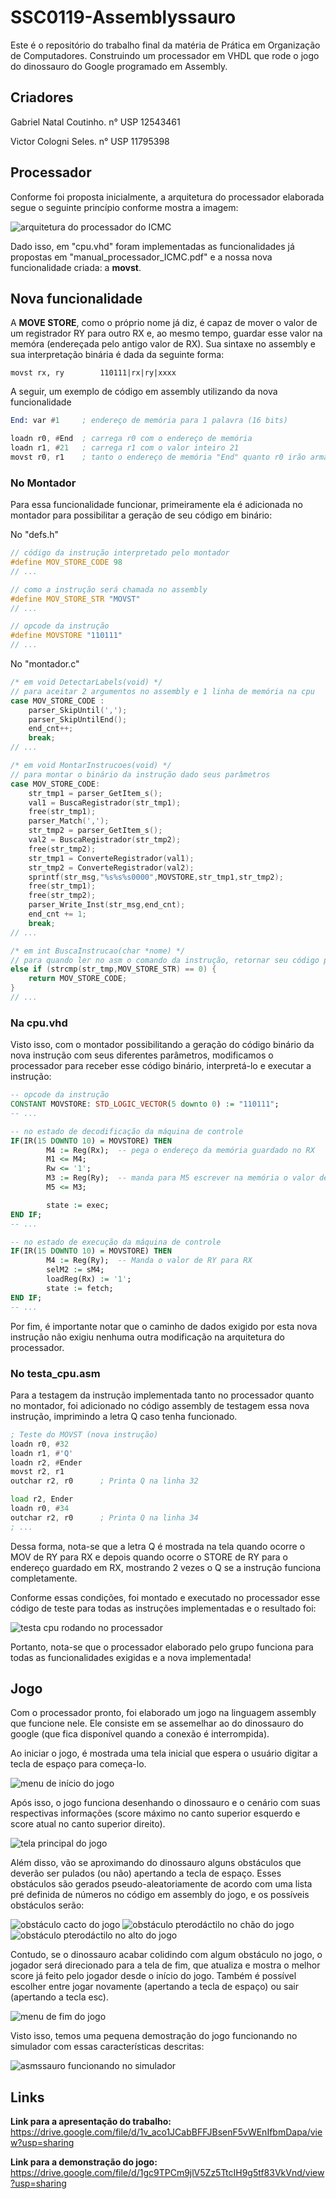 # SSC0119-Assemblyssauro
Este é o repositório do trabalho final da matéria de Prática em Organização de Computadores. 
Construindo um processador em VHDL que rode o jogo do dinossauro do Google programado em Assembly.

## Criadores
Gabriel Natal Coutinho. n° USP 12543461

Victor Cologni Seles. n° USP 11795398

## Processador
Conforme foi proposta inicialmente, a arquitetura do processador elaborada segue o seguinte princípio conforme mostra a imagem:

![arquitetura do processador do ICMC](https://github.com/natalzera/SSC0119-Assemblyssauro/blob/main/imgs/arq.png)

Dado isso, em "cpu.vhd" foram implementadas as funcionalidades já propostas em "manual_processador_ICMC.pdf" e a nossa nova funcionalidade criada: a **movst**.

## Nova funcionalidade
A **MOVE STORE**, como o próprio nome já diz, é capaz de mover o valor de um registrador RY para outro RX e, ao mesmo tempo, guardar esse valor na memóra (endereçada pelo antigo valor de RX). Sua sintaxe no assembly e sua interpretação binária é dada da seguinte forma:
```
movst rx, ry        110111|rx|ry|xxxx
```

A seguir, um exemplo de código em assembly utilizando da nova funcionalidade
```asm
End: var #1     ; endereço de memória para 1 palavra (16 bits)

loadn r0, #End  ; carrega r0 com o endereço de memória
loadn r1, #21   ; carrega r1 com o valor inteiro 21
movst r0, r1    ; tanto o endereço de memória "End" quanto r0 irão armazenar o valor de r1 (21)
```

### No Montador
Para essa funcionalidade funcionar, primeiramente ela é adicionada no montador para possibilitar a geração de seu código em binário:

No "defs.h"
```C
// código da instrução interpretado pelo montador
#define MOV_STORE_CODE 98
// ...

// como a instrução será chamada no assembly
#define MOV_STORE_STR "MOVST"
// ...

// opcode da instrução
#define MOVSTORE "110111"
// ...
```

No "montador.c"
```C
/* em void DetectarLabels(void) */
// para aceitar 2 argumentos no assembly e 1 linha de memória na cpu
case MOV_STORE_CODE :
    parser_SkipUntil(',');
    parser_SkipUntilEnd();
    end_cnt++;
    break;
// ...

/* em void MontarInstrucoes(void) */
// para montar o binário da instrução dado seus parâmetros
case MOV_STORE_CODE:
    str_tmp1 = parser_GetItem_s();
    val1 = BuscaRegistrador(str_tmp1);
    free(str_tmp1);
    parser_Match(',');
    str_tmp2 = parser_GetItem_s();
    val2 = BuscaRegistrador(str_tmp2);
    free(str_tmp2);
    str_tmp1 = ConverteRegistrador(val1);
    str_tmp2 = ConverteRegistrador(val2);
    sprintf(str_msg,"%s%s%s0000",MOVSTORE,str_tmp1,str_tmp2);
    free(str_tmp1);
    free(str_tmp2);
    parser_Write_Inst(str_msg,end_cnt);
    end_cnt += 1;
    break;
// ...

/* em int BuscaInstrucao(char *nome) */
// para quando ler no asm o comando da instrução, retornar seu código para o montador montá-la
else if (strcmp(str_tmp,MOV_STORE_STR) == 0) {
    return MOV_STORE_CODE;
}
// ...
```

### Na cpu.vhd
Visto isso, com o montador possibilitando a geração do código binário da nova instrução com seus diferentes parâmetros, modificamos o processador para receber esse código binário, interpretá-lo e executar a instrução:

```vhd
-- opcode da instrução
CONSTANT MOVSTORE: STD_LOGIC_VECTOR(5 downto 0) := "110111";
-- ...

-- no estado de decodificação da máquina de controle
IF(IR(15 DOWNTO 10) = MOVSTORE) THEN
        M4 := Reg(Rx);	-- pega o endereço da memória guardado no RX
        M1 <= M4;
        Rw <= '1';
        M3 := Reg(Ry);	-- manda para M5 escrever na memória o valor de RY
        M5 <= M3;

        state := exec;
END IF;
-- ...

-- no estado de execução da máquina de controle
IF(IR(15 DOWNTO 10) = MOVSTORE) THEN
        M4 := Reg(Ry);  -- Manda o valor de RY para RX
        selM2 := sM4;
        loadReg(Rx) := '1';
        state := fetch;
END IF;
-- ...
```

Por fim, é importante notar que o caminho de dados exigido por esta nova instrução não exigiu nenhuma outra modificação na arquitetura do processador.

### No testa_cpu.asm
Para a testagem da instrução implementada tanto no processador quanto no montador, foi adicionado no código assembly de testagem essa nova instrução, imprimindo a letra Q caso tenha funcionado.

```asm
; Teste do MOVST (nova instrução)
loadn r0, #32
loadn r1, #'Q'
loadn r2, #Ender
movst r2, r1	
outchar r2, r0		; Printa Q na linha 32

load r2, Ender
loadn r0, #34
outchar r2, r0		; Printa Q na linha 34
; ...
```
Dessa forma, nota-se que a letra Q é mostrada na tela quando ocorre o MOV de RY para RX e depois quando ocorre o STORE de RY para o endereço guardado em RX, mostrando 2 vezes o Q se a instrução funciona completamente.

Conforme essas condições, foi montado e executado no processador esse código de teste para todas as instruções implementadas e o resultado foi:

![testa cpu rodando no processador](https://github.com/natalzera/SSC0119-Assemblyssauro/blob/main/imgs/cpu_func.jpg)

Portanto, nota-se que o processador elaborado pelo grupo funciona para todas as funcionalidades exigidas e a nova implementada!

## Jogo
Com o processador pronto, foi elaborado um jogo na linguagem assembly que funcione nele. Ele consiste em se assemelhar ao do dinossauro do google (que fica disponível quando a conexão é interrompida).

Ao iniciar o jogo, é mostrada uma tela inicial que espera o usuário digitar a tecla de espaço para começa-lo.

![menu de início do jogo](https://github.com/natalzera/SSC0119-Assemblyssauro/blob/main/imgs/menu_inicio.png)

Após isso, o jogo funciona desenhando o dinossauro e o cenário com suas respectivas informações (score máximo no canto superior esquerdo e score atual no canto superior direito).

![tela principal do jogo](https://github.com/natalzera/SSC0119-Assemblyssauro/blob/main/imgs/jogando.png)

Além disso, vão se aproximando do dinossauro alguns obstáculos que deverão ser pulados (ou não) apertando a tecla de espaço. Esses obstáculos são gerados pseudo-aleatoriamente de acordo com uma lista pré definida de números no código em assembly do jogo, e os possíveis obstáculos serão:

![obstáculo cacto do jogo](https://github.com/natalzera/SSC0119-Assemblyssauro/blob/main/imgs/cacto.png)
![obstáculo pterodáctilo no chão do jogo](https://github.com/natalzera/SSC0119-Assemblyssauro/blob/main/imgs/ptero_chao.png)
![obstáculo pterodáctilo no alto do jogo](https://github.com/natalzera/SSC0119-Assemblyssauro/blob/main/imgs/ptero_alto.png)

Contudo, se o dinossauro acabar colidindo com algum obstáculo no jogo, o jogador será direcionado para a tela de fim, que atualiza e mostra o melhor score já feito pelo jogador desde o início do jogo. Também é possível escolher entre jogar novamente (apertando a tecla de espaço) ou sair (apertando a tecla esc).

![menu de fim do jogo](https://github.com/natalzera/SSC0119-Assemblyssauro/blob/main/imgs/menu_fim.png)

Visto isso, temos uma pequena demostração do jogo funcionando no simulador com essas características descritas:

![asmssauro funcionando no simulador](https://github.com/natalzera/SSC0119-Assemblyssauro/blob/main/imgs/DinoGameDEMO.gif)

## Links
**Link para a apresentação do trabalho:** https://drive.google.com/file/d/1v_aco1JCabBFFJBsenF5vWEnIfbmDapa/view?usp=sharing

**Link para a demonstração do jogo:** https://drive.google.com/file/d/1gc9TPCm9jlV5Zz5TtcIH9g5tf83VkVnd/view?usp=sharing
